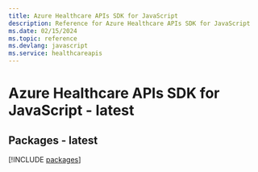 ```yaml
---
title: Azure Healthcare APIs SDK for JavaScript
description: Reference for Azure Healthcare APIs SDK for JavaScript
ms.date: 02/15/2024
ms.topic: reference
ms.devlang: javascript
ms.service: healthcareapis
---
```

# Azure Healthcare APIs SDK for JavaScript - latest
## Packages - latest
[!INCLUDE [packages](healthcare-apis-index.md)]